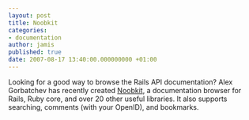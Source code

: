 ```yaml
---
layout: post
title: Noobkit
categories:
- documentation
author: jamis
published: true
date: 2007-08-17 13:40:00.000000000 +01:00
---
```

<p>Looking for a good way to browse the Rails <span class="caps">API</span> documentation? Alex Gorbatchev has recently created <a href="http://www.noobkit.com/">Noobkit</a>, a documentation browser for Rails, Ruby core, and over 20 other useful libraries. It also supports searching, comments (with your OpenID), and bookmarks.</p>